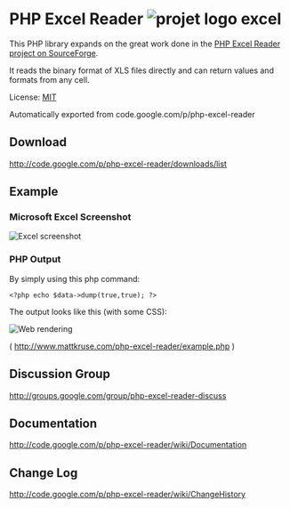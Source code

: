 # PHP Excel Reader ![projet logo excel](https://github.com/justinmassiot/php-excel-reader/blob/master/excel_icon.gif)

This PHP library expands on the great work done in the [PHP Excel Reader project on SourceForge](http://sourceforge.net/projects/phpexcelreader/).

It reads the binary format of XLS files directly and can return values and formats from any cell.

License: [MIT](http://www.opensource.org/licenses/mit-license.php)

Automatically exported from code.google.com/p/php-excel-reader

## Download
http://code.google.com/p/php-excel-reader/downloads/list

## Example

### Microsoft Excel Screenshot

![Excel screenshot](https://github.com/justinmassiot/php-excel-reader/blob/master/screenshot_excel.gif)

### PHP Output

By simply using this php command:

`<?php echo $data->dump(true,true); ?>`

The output looks like this (with some CSS):

![Web rendering](https://github.com/justinmassiot/php-excel-reader/blob/master/screenshot_php.gif)

( http://www.mattkruse.com/php-excel-reader/example.php )

## Discussion Group

http://groups.google.com/group/php-excel-reader-discuss

## Documentation

http://code.google.com/p/php-excel-reader/wiki/Documentation

## Change Log

http://code.google.com/p/php-excel-reader/wiki/ChangeHistory 
